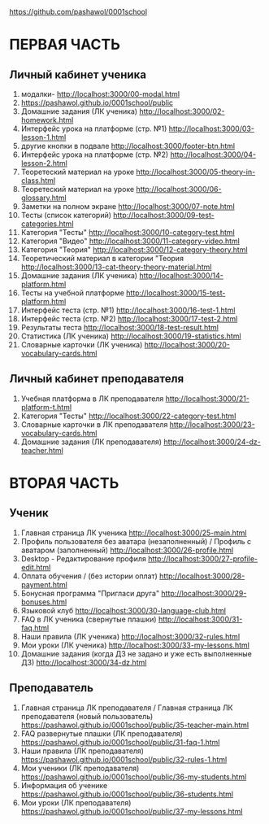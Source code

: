<https://github.com/pashawol/0001school>
# ПЕРВАЯ ЧАСТЬ
## Личный кабинет ученика
1.  модалки- <http://localhost:3000/00-modal.html> 
1.  <https://pashawol.github.io/0001school/public> 
1. Домашние задания (ЛК ученика) <http://localhost:3000/02-homework.html>
1. Интерфейс урока на платформе (стр. №1) <http://localhost:3000/03-lesson-1.html>
1. другие кнопки в подвале <http://localhost:3000/footer-btn.html>
1. Интерфейс урока на платформе (стр. №2) <http://localhost:3000/04-lesson-2.html>
1. Теоретеский материал на уроке <http://localhost:3000/05-theory-in-class.html>
1. Теоретеский материал на уроке <http://localhost:3000/06-glossary.html>
1. Заметки на полном экране <http://localhost:3000/07-note.html>
1. Тесты (список категорий) <http://localhost:3000/09-test-categories.html>
1. Категория "Тесты" <http://localhost:3000/10-category-test.html>
1. Категория "Видео" <http://localhost:3000/11-category-video.html>
1. Категория "Теория"  <http://localhost:3000/12-category-theory.html>
1. Теоретический материал в категории "Теория <http://localhost:3000/13-cat-theory-theory-material.html>
1. Домашние задания (ЛК ученика) <http://localhost:3000/14-platform.html>
1. Тесты на учебной платформе <http://localhost:3000/15-test-platform.html>
1. Интерфейс теста (стр. №1) <http://localhost:3000/16-test-1.html>
1. Интерфейс теста (стр. №2)   <http://localhost:3000/17-test-2.html>
1. Результаты теста  <http://localhost:3000/18-test-result.html>
1. Статистика (ЛК ученика) <http://localhost:3000/19-statistics.html>
1. Словарные карточки (ЛК ученика) <http://localhost:3000/20-vocabulary-cards.html>

## Личный кабинет преподавателя

1. Учебная платформа в ЛК преподавателя <http://localhost:3000/21-platform-t.html>
1. Категория "Тесты" <http://localhost:3000/22-category-test.html>
1. Словарные карточки в ЛК преподавателя <http://localhost:3000/23-vocabulary-cards.html>
1. Домашние задания (ЛК преподавателя) <http://localhost:3000/24-dz-teacher.html>


# ВТОРАЯ ЧАСТЬ

## Ученик
1. Главная страница ЛК ученика <http://localhost:3000/25-main.html>
1. Профиль пользователя без аватара (незаполненный) / Профиль с аватаром (заполненный) <http://localhost:3000/26-profile.html>
1. Desktop - Редактирование профиля <http://localhost:3000/27-profile-edit.html>
1. Оплата обучения / (без истории оплат) <http://localhost:3000/28-payment.html>
1. Бонусная программа "Пригласи друга" <http://localhost:3000/29-bonuses.html>
1. Языковой клуб <http://localhost:3000/30-language-club.html>
1. FAQ в ЛК ученика (свернутые плашки) <http://localhost:3000/31-faq.html>
1. Наши правила (ЛК ученика) <http://localhost:3000/32-rules.html>
1. Мои уроки (ЛК ученика) <http://localhost:3000/33-my-lessons.html>
1. Домашние задания (когда ДЗ не задано и уже есть выполненные ДЗ) <http://localhost:3000/34-dz.html>


## Преподаватель 

1. Главная страница ЛК преподавателя / Главная страница ЛК преподавателя (новый пользователь) <https://pashawol.github.io/0001school/public/35-teacher-main.html>
1. FAQ развернутые плашки (ЛК преподавателя)  <https://pashawol.github.io/0001school/public/31-faq-1.html>
1. Наши правила (ЛК преподавателя) <https://pashawol.github.io/0001school/public/32-rules-1.html>
1. Мои ученики (ЛК преподавателя) <https://pashawol.github.io/0001school/public/36-my-students.html>
1. Информация об ученике  <https://pashawol.github.io/0001school/public/36-students.html>
1. Мои уроки (ЛК преподавателя)  <https://pashawol.github.io/0001school/public/37-my-lessons.html>
